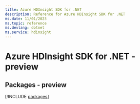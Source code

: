 ```yaml
---
title: Azure HDInsight SDK for .NET
description: Reference for Azure HDInsight SDK for .NET
ms.date: 11/01/2023
ms.topic: reference
ms.devlang: dotnet
ms.service: hdinsight
---
```

# Azure HDInsight SDK for .NET - preview
## Packages - preview
[!INCLUDE [packages](hdinsight-index.md)]